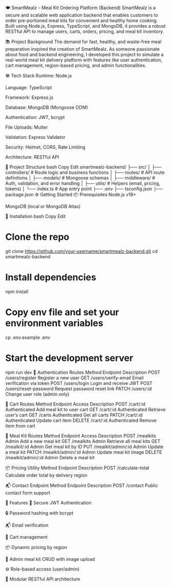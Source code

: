🍽️ SmartMealz – Meal Kit Ordering Platform (Backend)
SmartMealz is a secure and scalable web application backend that enables customers to order pre-portioned meal kits for convenient and healthy home cooking. Built using Node.js, Express, TypeScript, and MongoDB, it provides a robust RESTful API to manage users, carts, orders, pricing, and meal kit inventory.

📚 Project Background
The demand for fast, healthy, and waste-free meal preparation inspired the creation of SmartMealz. As someone passionate about food and backend engineering, I developed this project to simulate a real-world meal kit delivery platform with features like user authentication, cart management, region-based pricing, and admin functionalities.

🛠 Tech Stack
Runtime: Node.js

Language: TypeScript

Framework: Express.js

Database: MongoDB (Mongoose ODM)

Authentication: JWT, bcrypt

File Uploads: Multer

Validation: Express Validator

Security: Helmet, CORS, Rate Limiting

Architecture: RESTful API

📁 Project Structure
bash
Copy
Edit
smartmealz-backend/
├── src/
│   ├── controllers/       # Route logic and business functions
│   ├── routes/            # API route definitions
│   ├── models/            # Mongoose schemas
│   ├── middleware/        # Auth, validation, and error handling
│   ├── utils/             # Helpers (email, pricing, tokens)
│   └── index.ts           # App entry point
├── .env
├── tsconfig.json
├── package.json
⚙️ Getting Started
📦 Prerequisites
Node.js v18+

MongoDB (local or MongoDB Atlas)

🧪 Installation
bash
Copy
Edit
# Clone the repo
git clone https://github.com/your-username/smartmealz-backend.git
cd smartmealz-backend

# Install dependencies
npm install

# Copy env file and set your environment variables
cp .env.example .env

# Start the development server
npm run dev
🔐 Authentication Routes
Method	Endpoint	Description
POST	/users/register	Register a new user
GET	/users/verify-email	Email verification via token
POST	/users/login	Login and receive JWT
POST	/users/reset-password	Request password reset link
PATCH	/users/:id	Change user role (admin only)

🛒 Cart Routes
Method	Endpoint	Access	Description
POST	/cart/:id	Authenticated	Add meal kit to user cart
GET	/cart/:id	Authenticated	Retrieve user’s cart
GET	/carts	Authenticated	Get all carts
PATCH	/cart/:id	Authenticated	Update cart item
DELETE	/cart/:id	Authenticated	Remove item from cart

🍱 Meal Kit Routes
Method	Endpoint	Access	Description
POST	/mealkits	Admin	Add a new meal kit
GET	/mealkits	Admin	Retrieve all meal kits
GET	/mealkit/:id	Admin	Get meal kit by ID
PUT	/mealkit/admin/:id	Admin	Update a meal kit
PATCH	/mealkit/admin/:id	Admin	Update meal kit image
DELETE	/mealkit/admin/:id	Admin	Delete a meal kit

📦 Pricing Utility
Method	Endpoint	Description
POST	/calculate-total	Calculate order total by delivery region

📬 Contact Endpoint
Method	Endpoint	Description
POST	/contact	Public contact form support

🚀 Features
🔐 Secure JWT Authentication

🔒 Password hashing with bcrypt

📬 Email verification

🛒 Cart management

📦 Dynamic pricing by region

🍱 Admin meal kit CRUD with image upload

⚙️ Role-based access (user/admin)

📂 Modular RESTful API architecture

